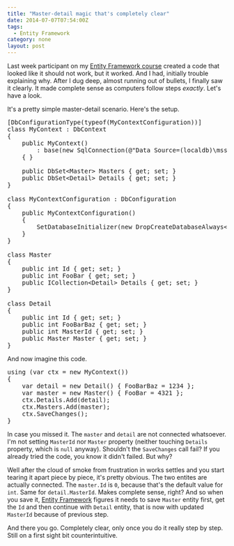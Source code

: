 ```yaml
---
title: "Master-detail magic that's completely clear"
date: 2014-07-07T07:54:00Z
tags:
  - Entity Framework
category: none
layout: post
---
```

Last week participant on my [Entity Framework course][1] created a code that looked like it should not work, but it worked. And I had, initially trouble explaining why. After I dug deep, almost running out of bullets, I finally saw it clearly. It made complete sense as computers follow steps _exactly_. Let's have a look. 

<!-- excerpt -->

It's a pretty simple master-detail scenario. Here's the setup.

<pre class="brush:csharp">
[DbConfigurationType(typeof(MyContextConfiguration))]
class MyContext : DbContext
{
	public MyContext()
		: base(new SqlConnection(@"Data Source=(localdb)\mssql;Initial Catalog=test;Integrated Security=True"), true)
	{ }

	public DbSet&lt;Master&gt; Masters { get; set; }
	public DbSet&lt;Detail&gt; Details { get; set; }
}

class MyContextConfiguration : DbConfiguration
{
	public MyContextConfiguration()
	{
		SetDatabaseInitializer(new DropCreateDatabaseAlways&lt;MyContext&gt;());
	}
}

class Master
{
	public int Id { get; set; }
	public int FooBar { get; set; }
	public ICollection&lt;Detail&gt; Details { get; set; }
}

class Detail
{
	public int Id { get; set; }
	public int FooBarBaz { get; set; }
	public int MasterId { get; set; }
	public Master Master { get; set; }
}
</pre>

And now imagine this code.

<pre class="brush:csharp">
using (var ctx = new MyContext())
{
	var detail = new Detail() { FooBarBaz = 1234 };
	var master = new Master() { FooBar = 4321 };
	ctx.Details.Add(detail);
	ctx.Masters.Add(master);
	ctx.SaveChanges();
}
</pre>

In case you missed it. The `master` and `detail` are not connected whatsoever. I'm not setting `MasterId` nor `Master` property (neither touching `Details` property, which is `null` anyway). Shouldn't the `SaveChanges` call fail? If you already tried the code, you know it didn't failed. But why?

Well after the cloud of smoke from frustration in works settles and you start tearing it apart piece by piece, it's pretty obvious. The two entites are actually connected. The `master.Id` is `0`, because that's the default value for `int`. Same for `detail.MasterId`. Makes complete sense, right? And so when you save it, [Entity Framework][2] figures it needs to save `Master` entity first, get the `Id` and then continue with `Detail` entity, that is now with updated `MasterId` because of previous step.

And there you go. Completely clear, only once you do it really step by step. Still on a first sight bit counterintuitive.

[1]: http://www.x2develop.com
[2]: http://msdn.com/ef